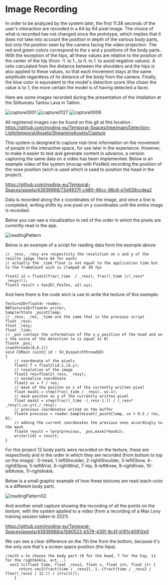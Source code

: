 # Image Recording

In order to be analyzed by the system later, the first 11.38 seconds of the user's interaction are recorded in a 64 by 64 pixel image. The choice of what is recorded has not changed since the prototype, which implies that it does not take into account the position in depth of the various body parts, but only the position seen by the camera facing the video projection. The red and green colors correspond to the x and y positions of the body parts. With the exception of the hips, all these values are relative to the position of the center of the hip (from -1. to 1., to 0. to 1. to avoid negative values). A ratio calculated from the distance between the shoulders and the hips is also applied to these values, so that each movement stays at the same amplitude regardless of its distance of the body from the camera.
Finally, the blue color is equivalent to the model's detection score (the closer the value is to 1, the more certain the model is of having detected a face).


Here are some images recorded during the presentation of the intallation at the Sõltumatu Tantsu Lava in Tallinn.

![capture0001](https://github.com/modina-eu/Temporal-Spaces/assets/43936968/4bedeca8-c50a-4340-919f-b2c4c71077de)
![capture0127](https://github.com/modina-eu/Temporal-Spaces/assets/43936968/c2e72432-d70b-4c3e-82d6-5aeab3705cf4)
![capture0006](https://github.com/modina-eu/Temporal-Spaces/assets/43936968/e4e2d8d7-da8d-43a2-9a57-e5fd09b1d154)

All registered images can be found on this git at this location : https://github.com/modina-eu/Temporal-Spaces/tree/main/Detection-Light/temporal/Assets/StreamingAssets/Capture

This system is designed to capture real-time information on the movement of people in the interactive space, for use later in the experience. However, to make it easier to test and generate content in advance, a version capturing the same data on a video has been implemented. Below is an example video of the system (mocap with PosNet) recording the position of the nose position (wich is used which is used to position the head in the project).

https://github.com/modina-eu/Temporal-Spaces/assets/43936968/73d4937f-c480-46cc-98c8-e7e639ccdea2

Data is recorded along the x coordinates of the image, and once a line is completed, writing shifts by one pixel on y coordinates until the entire image is recorded.

Below you can see a vizualization in red of the order in which the pixels are currently read in the app. 

![readingPattern](https://github.com/modina-eu/Temporal-Spaces/assets/43936968/e290077e-128c-45c7-b553-27c62d351117)

Below is an example of a script for reading data form the exemple above:
``` HLSL
// _resx, _resy are respectivly the resolution on x and y of the resulte image (here 64 for each)
// actually the _time float is not equal to the application time but to the frameCount wich is clamped at 30 fps

float2 u2 = float2(frac(_time  / _resx), frac((_time )/(_resx* _resyx)));
float3 result = tex2D(_PosTex, u2).xyz;
```

And here there is the code wich is use to write the texture of this exemple:
``` HLSL
Texture2D<float4> reader; 
RWTexture2D<float4> writer;
SamplerState _pointClamp; 
// _resx, _res, _time are the same that in the previous script
float _resx;
float _resy;
float _time;
// _pos contain the information of the x,y position of the head and on z the score of the detection (w is equal at 0)
float4 _pos;
[numthreads(8,8,1)]
void CSMain (uint2 id : SV_DispatchThreadID) 
{
	// coordonate of the pixels
	float2 f = float2(id.x,id.y);
	// resolution of the image
	float2 res=float2(_resx, _resy);
	// normalize coordonate
	float2 uv = f / res;
	// mask of the positon on x of the currently written pixel
	float mask1 = step(frac(_time / _resx), uv.x);
	// mask positon on y of the currently written pixel
	float mask2 = step(frac((_time -(_resx-1.)) / (_resx* _resy)),uv.y+1./_resy);
	// previous coordonates writed on the buffer
	float4 previous = reader.SampleLevel(_pointClamp, uv + 0.5 / res, 0);
	// adding the current coordonates the previous ones accordingly to the mask
	float4 result = lerp(previous, _pos,mask1*mask2);
	writer[id] = result;
}

```

For this project 12 body parts were recorded on the texture, these are respectively and in the order in which they are recorded (from bottom to top on the image) : 0-head, 1-leftShoulder, 2-rightShoulder, 3-leftElbow, 4-rightElbow, 5-leftWrist, 6-rightWrist, 7-hip, 8-leftKnee, 9-rightKnee, 10-leftAnkle, 11-rightAnkle.

Below is a small graphic example of how these textures are read (each color is a different body part).

![readingPattern02](https://github.com/modina-eu/Temporal-Spaces/assets/43936968/75716277-bc68-4abc-96bb-8ab6d2df9c20)

And another small capture showing the recording of all the points on the texture, with the system applied to a video (from a recording of a Max Levy training session taken in 2021).

https://github.com/modina-eu/Temporal-Spaces/assets/43936968/a7b90523-b579-435f-9c4f-b161c40912e0

We can see a clear difference on the 7th line from the bottom, because it's the only one that's a screen space position (the hips). 
``` HLSL
//with v to choose the body part (0 for the head, 7 for the hip, 11 for the rightAnkle, ect...)
  vec2 tc(float time, float _resx2, float v, float itn, float it) {
      return vec2(fract(time / _resx2), 1.-(fract(time / _resx2 / floor(_resx2 / 12.)) / it+v/it));
    }
```




